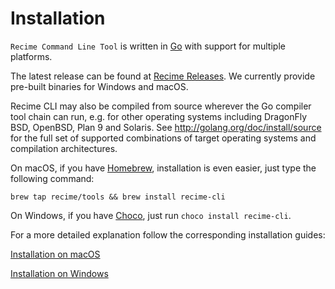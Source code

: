 # Installation

`Recime Command Line Tool` is written in [Go](https://golang.org) with support for multiple platforms.


The latest release can be found at [Recime Releases](https://github.com/Recime/recime-cli/releases). We currently provide pre-built binaries for  Windows and macOS.

Recime CLI may also be compiled from source wherever the Go compiler tool chain can run, e.g. for other operating systems including DragonFly BSD, OpenBSD, Plan 9 and Solaris. See http://golang.org/doc/install/source for the full set of supported combinations of target operating systems and compilation architectures.


On macOS, if you have [Homebrew](https://brew.sh), installation is even easier, just type the following command:

```
brew tap recime/tools && brew install recime-cli

```

On Windows, if you have [Choco](https://chocolatey.org), just run `choco install recime-cli`.

For a more detailed explanation follow the corresponding installation guides:

[Installation on macOS](/macos_install_recime_cli.md)

[Installation on Windows](/windows_install_recime_cli.md)
